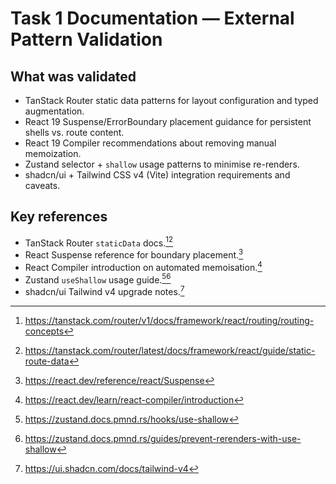 # Task 1 Documentation — External Pattern Validation

## What was validated
- TanStack Router static data patterns for layout configuration and typed augmentation.
- React 19 Suspense/ErrorBoundary placement guidance for persistent shells vs. route content.
- React 19 Compiler recommendations about removing manual memoization.
- Zustand selector + `shallow` usage patterns to minimise re-renders.
- shadcn/ui + Tailwind CSS v4 (Vite) integration requirements and caveats.

## Key references
- TanStack Router `staticData` docs.[^tanstack-concepts][^tanstack-static]
- React Suspense reference for boundary placement.[^react-suspense-doc]
- React Compiler introduction on automated memoisation.[^react-compiler-doc]
- Zustand `useShallow` usage guide.[^zustand-hook][^zustand-guide]
- shadcn/ui Tailwind v4 upgrade notes.[^shadcn-tailwind]

[^tanstack-concepts]: https://tanstack.com/router/v1/docs/framework/react/routing/routing-concepts
[^tanstack-static]: https://tanstack.com/router/latest/docs/framework/react/guide/static-route-data
[^react-suspense-doc]: https://react.dev/reference/react/Suspense
[^react-compiler-doc]: https://react.dev/learn/react-compiler/introduction
[^zustand-hook]: https://zustand.docs.pmnd.rs/hooks/use-shallow
[^zustand-guide]: https://zustand.docs.pmnd.rs/guides/prevent-rerenders-with-use-shallow
[^shadcn-tailwind]: https://ui.shadcn.com/docs/tailwind-v4

